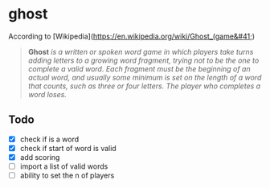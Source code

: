 # ghost

According to [Wikipedia](https://en.wikipedia.org/wiki/Ghost_(game&#41;)

>  **Ghost** *is a written or spoken word game in which players take turns adding letters to a growing word fragment, trying not to be the one to complete a valid word. Each fragment must be the beginning of an actual word, and usually some minimum is set on the length of a word that counts, such as three or four letters. The player who completes a word loses.*

## Todo

- [x] check if is a word 
- [x] check if start of word is valid
- [x] add scoring 
- [ ] import a list of valid words
- [ ] ability to set the n of players
